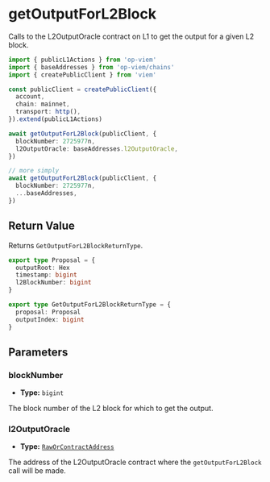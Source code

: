 # getOutputForL2Block

Calls to the L2OutputOracle contract on L1 to get the output for a given L2 block.

```ts [example.ts]
import { publicL1Actions } from 'op-viem'
import { baseAddresses } from 'op-viem/chains'
import { createPublicClient } from 'viem'

const publicClient = createPublicClient({
  account,
  chain: mainnet,
  transport: http(),
}).extend(publicL1Actions)

await getOutputForL2Block(publicClient, {
  blockNumber: 2725977n,
  l2OutputOracle: baseAddresses.l2OutputOracle,
})

// more simply
await getOutputForL2Block(publicClient, {
  blockNumber: 2725977n,
  ...baseAddresses,
})
```

## Return Value

Returns `GetOutputForL2BlockReturnType`.

```ts [example.ts]
export type Proposal = {
  outputRoot: Hex
  timestamp: bigint
  l2BlockNumber: bigint
}

export type GetOutputForL2BlockReturnType = {
  proposal: Proposal
  outputIndex: bigint
}
```

## Parameters

### blockNumber

- **Type:** `bigint`

The block number of the L2 block for which to get the output.

### l2OutputOracle

- **Type:** [`RawOrContractAddress`](https://viem.sh/docs/glossary/types#raworcontractaddress)

The address of the L2OutputOracle contract where the `getOutputForL2Block` call will be made.
